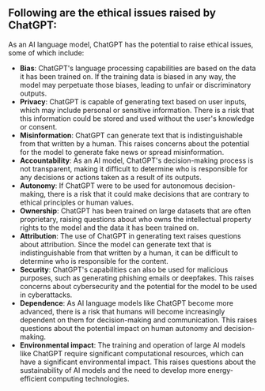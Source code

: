 
## Following are the ethical issues raised by ChatGPT:

As an AI language model, ChatGPT has the potential to raise ethical issues, some of which include:

- **Bias**: ChatGPT's language processing capabilities are based on the data it has been trained on. If the training data is biased in any way, the model may perpetuate those biases, leading to unfair or discriminatory outputs.
- **Privacy**: ChatGPT is capable of generating text based on user inputs, which may include personal or sensitive information. There is a risk that this information could be stored and used without the user's knowledge or consent.
- **Misinformation**: ChatGPT can generate text that is indistinguishable from that written by a human. This raises concerns about the potential for the model to generate fake news or spread misinformation.
- **Accountability**: As an AI model, ChatGPT's decision-making process is not transparent, making it difficult to determine who is responsible for any decisions or actions taken as a result of its outputs.
- **Autonomy**: If ChatGPT were to be used for autonomous decision-making, there is a risk that it could make decisions that are contrary to ethical principles or human values.
- **Ownership**: ChatGPT has been trained on large datasets that are often proprietary, raising questions about who owns the intellectual property rights to the model and the data it has been trained on.
- **Attribution**: The use of ChatGPT in generating text raises questions about attribution. Since the model can generate text that is indistinguishable from that written by a human, it can be difficult to determine who is responsible for the content.
- **Security**: ChatGPT's capabilities can also be used for malicious purposes, such as generating phishing emails or deepfakes. This raises concerns about cybersecurity and the potential for the model to be used in cyberattacks.
- **Dependence**: As AI language models like ChatGPT become more advanced, there is a risk that humans will become increasingly dependent on them for decision-making and communication. This raises questions about the potential impact on human autonomy and decision-making.
- **Environmental impact**: The training and operation of large AI models like ChatGPT require significant computational resources, which can have a significant environmental impact. This raises questions about the sustainability of AI models and the need to develop more energy-efficient computing technologies.

